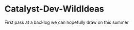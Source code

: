 Catalyst-Dev-WildIdeas
======================

First pass at a backlog we can hopefully draw on this summer
